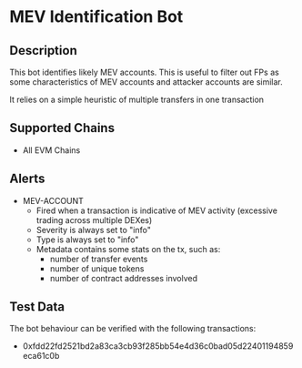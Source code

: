 # MEV Identification Bot

## Description

This bot identifies likely MEV accounts. This is useful to filter out FPs as some characteristics of MEV accounts and attacker accounts are similar.

It relies on a simple heuristic of multiple transfers in one transaction

## Supported Chains

- All EVM Chains

## Alerts

- MEV-ACCOUNT
  - Fired when a transaction is indicative of MEV activity (excessive trading across multiple DEXes)
  - Severity is always set to "info" 
  - Type is always set to "info" 
  - Metadata contains some stats on the tx, such as:
    - number of transfer events
    - number of unique tokens
    - number of contract addresses involved

## Test Data

The bot behaviour can be verified with the following transactions:

- 0xfdd22fd2521bd2a83ca3cb93f285bb54e4d36c0bad05d22401194859eca61c0b 
